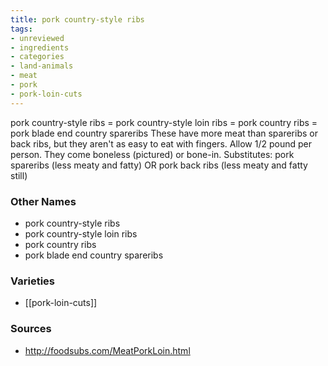 ```yaml
---
title: pork country-style ribs
tags:
- unreviewed
- ingredients
- categories
- land-animals
- meat
- pork
- pork-loin-cuts
---
```

pork country-style ribs = pork country-style loin ribs = pork country ribs = pork blade end country spareribs These have more meat than spareribs or back ribs, but they aren't as easy to eat with fingers. Allow 1/2 pound per person. They come boneless (pictured) or bone-in. Substitutes: pork spareribs (less meaty and fatty) OR pork back ribs (less meaty and fatty still)

### Other Names

* pork country-style ribs
* pork country-style loin ribs
* pork country ribs
* pork blade end country spareribs

### Varieties

* [[pork-loin-cuts]]

### Sources
* http://foodsubs.com/MeatPorkLoin.html
